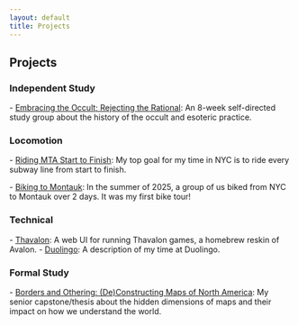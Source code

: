 ```yaml
---
layout: default
title: Projects
---
```


## Projects

### Independent Study

\- [Embracing the Occult; Rejecting the Rational](#content/projects/embracing-the-occult): An 8-week self-directed study group about the history of the occult and esoteric practice.

### Locomotion

\- [Riding MTA Start to Finish](#content/projects/mta-riding-start-finish): My top goal for my time in NYC is to ride every subway line from start to finish.

\- [Biking to Montauk](#content/projects/biking-montauk): In the summer of 2025, a group of us biked from NYC to Montauk over 2 days. It was my first bike tour!

### Technical

\- [Thavalon](#content/projects/thavalon): A web UI for running Thavalon games, a homebrew reskin of Avalon.
\- [Duolingo](#content/projects/duolingo): A description of my time at Duolingo.

### Formal Study

\- [Borders and Othering: (De)Constructing Maps of North America](#content/projects/borders-and-othering): My senior capstone/thesis about the hidden dimensions of maps and their impact on how we understand the world.